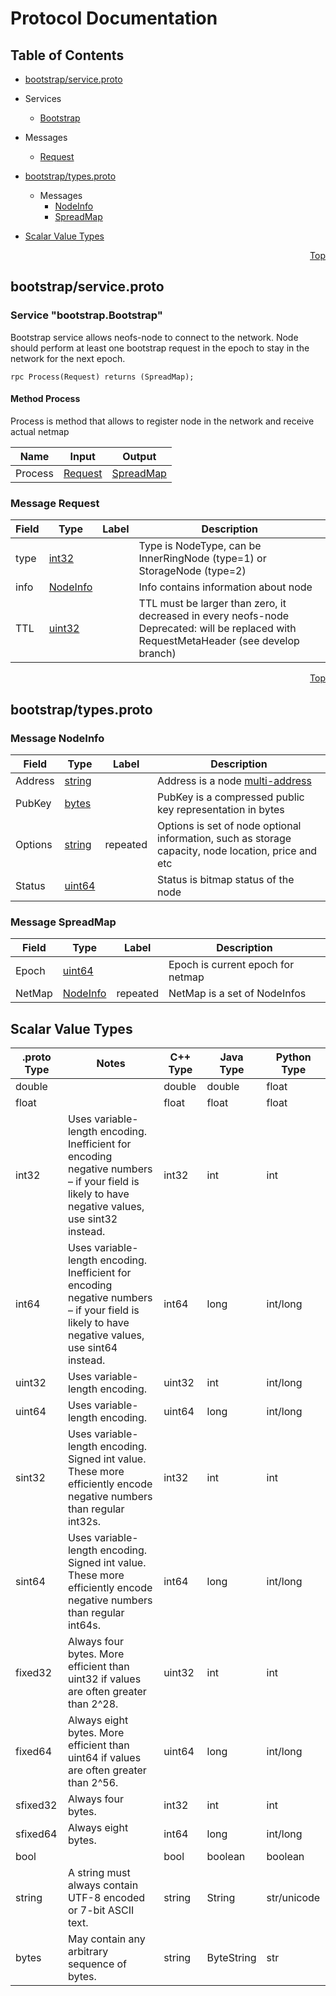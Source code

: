# Protocol Documentation
<a name="top"></a>

## Table of Contents

- [bootstrap/service.proto](#bootstrap/service.proto)
 - Services
    - [Bootstrap](#bootstrap.Bootstrap)
    
  - Messages
    - [Request](#bootstrap.Request)
    

- [bootstrap/types.proto](#bootstrap/types.proto)

  - Messages
    - [NodeInfo](#bootstrap.NodeInfo)
    - [SpreadMap](#bootstrap.SpreadMap)
    

- [Scalar Value Types](#scalar-value-types)



<a name="bootstrap/service.proto"></a>
<p align="right"><a href="#top">Top</a></p>

## bootstrap/service.proto




<a name="bootstrap.Bootstrap"></a>

### Service "bootstrap.Bootstrap"
Bootstrap service allows neofs-node to connect to the network. Node should
perform at least one bootstrap request in the epoch to stay in the network
for the next epoch.

```
rpc Process(Request) returns (SpreadMap);

```

#### Method Process

Process is method that allows to register node in the network and receive actual netmap

| Name | Input | Output |
| ---- | ----- | ------ |
| Process | [Request](#bootstrap.Request) | [SpreadMap](#bootstrap.SpreadMap) |
 <!-- end services -->


<a name="bootstrap.Request"></a>

### Message Request



| Field | Type | Label | Description |
| ----- | ---- | ----- | ----------- |
| type | [int32](#int32) |  | Type is NodeType, can be InnerRingNode (type=1) or StorageNode (type=2) |
| info | [NodeInfo](#bootstrap.NodeInfo) |  | Info contains information about node |
| TTL | [uint32](#uint32) |  | TTL must be larger than zero, it decreased in every neofs-node Deprecated: will be replaced with RequestMetaHeader (see develop branch) |

 <!-- end messages -->

 <!-- end enums -->



<a name="bootstrap/types.proto"></a>
<p align="right"><a href="#top">Top</a></p>

## bootstrap/types.proto


 <!-- end services -->


<a name="bootstrap.NodeInfo"></a>

### Message NodeInfo



| Field | Type | Label | Description |
| ----- | ---- | ----- | ----------- |
| Address | [string](#string) |  | Address is a node [multi-address](https://github.com/multiformats/multiaddr) |
| PubKey | [bytes](#bytes) |  | PubKey is a compressed public key representation in bytes |
| Options | [string](#string) | repeated | Options is set of node optional information, such as storage capacity, node location, price and etc |
| Status | [uint64](#uint64) |  | Status is bitmap status of the node |


<a name="bootstrap.SpreadMap"></a>

### Message SpreadMap



| Field | Type | Label | Description |
| ----- | ---- | ----- | ----------- |
| Epoch | [uint64](#uint64) |  | Epoch is current epoch for netmap |
| NetMap | [NodeInfo](#bootstrap.NodeInfo) | repeated | NetMap is a set of NodeInfos |

 <!-- end messages -->

 <!-- end enums -->



## Scalar Value Types

| .proto Type | Notes | C++ Type | Java Type | Python Type |
| ----------- | ----- | -------- | --------- | ----------- |
| <a name="double" /> double |  | double | double | float |
| <a name="float" /> float |  | float | float | float |
| <a name="int32" /> int32 | Uses variable-length encoding. Inefficient for encoding negative numbers – if your field is likely to have negative values, use sint32 instead. | int32 | int | int |
| <a name="int64" /> int64 | Uses variable-length encoding. Inefficient for encoding negative numbers – if your field is likely to have negative values, use sint64 instead. | int64 | long | int/long |
| <a name="uint32" /> uint32 | Uses variable-length encoding. | uint32 | int | int/long |
| <a name="uint64" /> uint64 | Uses variable-length encoding. | uint64 | long | int/long |
| <a name="sint32" /> sint32 | Uses variable-length encoding. Signed int value. These more efficiently encode negative numbers than regular int32s. | int32 | int | int |
| <a name="sint64" /> sint64 | Uses variable-length encoding. Signed int value. These more efficiently encode negative numbers than regular int64s. | int64 | long | int/long |
| <a name="fixed32" /> fixed32 | Always four bytes. More efficient than uint32 if values are often greater than 2^28. | uint32 | int | int |
| <a name="fixed64" /> fixed64 | Always eight bytes. More efficient than uint64 if values are often greater than 2^56. | uint64 | long | int/long |
| <a name="sfixed32" /> sfixed32 | Always four bytes. | int32 | int | int |
| <a name="sfixed64" /> sfixed64 | Always eight bytes. | int64 | long | int/long |
| <a name="bool" /> bool |  | bool | boolean | boolean |
| <a name="string" /> string | A string must always contain UTF-8 encoded or 7-bit ASCII text. | string | String | str/unicode |
| <a name="bytes" /> bytes | May contain any arbitrary sequence of bytes. | string | ByteString | str |

